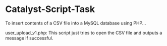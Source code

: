 # Catalyst-Script-Task
To insert contents of a CSV file into a MySQL database using PHP...

user_upload_v1.php: This script just tries to open the CSV file and outputs a message if successful.
